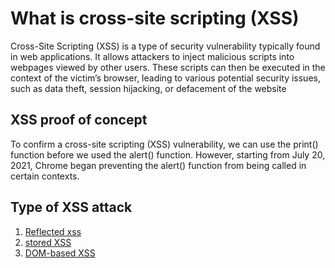 # What is cross-site scripting (XSS)
Cross-Site Scripting (XSS) is a type of security vulnerability typically found in web applications. It allows attackers to inject malicious scripts into webpages viewed by other users. These scripts can then be executed in the context of the victim’s browser, leading to various potential security issues, such as data theft, session hijacking, or defacement of the website

## XSS proof of concept 
To confirm a cross-site scripting (XSS) vulnerability, we can use the print() function before we used the alert() function. However, starting from July 20, 2021, Chrome began preventing the alert() function from being called in certain contexts.

## Type of XSS attack
1. [Reflected xss](./Reflected/intro.md)
2. [stored XSS](./Store/intro.md)
3. [DOM-based XSS](./DOM/intro.md)

